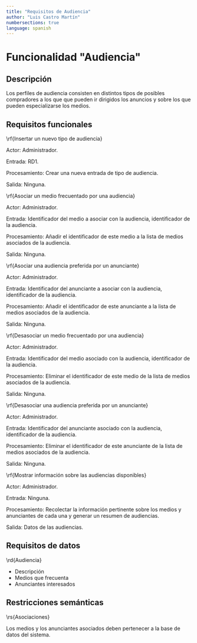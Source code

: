 ```yaml
---
title: "Requisitos de Audiencia"
author: "Luis Castro Martín"
numbersections: true
language: spanish
---
```


# Funcionalidad "Audiencia"

## Descripción 

Los perfiles de audiencia consisten en distintos tipos de posibles compradores a los que que pueden ir dirigidos los anuncios y sobre los que pueden especializarse los medios.

## Requisitos funcionales 

\rf{Insertar un nuevo tipo de audiencia}

Actor: 
Administrador. 

Entrada: 
RD1. 

Procesamiento: 
Crear una nueva entrada de tipo de audiencia. 

Salida: 
Ninguna. 

\rf{Asociar un medio frecuentado por una audiencia}

Actor: 
Administrador. 

Entrada: 
Identificador del medio a asociar con la audiencia, identificador de la audiencia.  

Procesamiento: 
Añadir el identificador de este medio a la lista de medios asociados de la audiencia. 

Salida: 
Ninguna. 

\rf{Asociar una audiencia preferida por un anunciante}
 
Actor: 
Administrador. 

Entrada: 
Identificador del anunciante a asociar con la audiencia, identificador de la audiencia.  

Procesamiento: 
Añadir el identificador de este anunciante a la lista de medios asociados de la audiencia. 

Salida: 
Ninguna. 

\rf{Desasociar un medio frecuentado por una audiencia}

Actor: 
Administrador. 

Entrada: 
Identificador del medio asociado con la audiencia, identificador de la audiencia.  

Procesamiento: 
Eliminar el identificador de este medio de la lista de medios asociados de la audiencia. 

Salida: 
Ninguna. 

\rf{Desasociar una audiencia preferida por un anunciante}
 
Actor: 
Administrador. 

Entrada: 
Identificador del anunciante asociado con la audiencia, identificador de la audiencia.  

Procesamiento: 
Eliminar el identificador de este anunciante de la lista de medios asociados de la audiencia. 

Salida: 
Ninguna.

\rf{Mostrar información sobre las audiencias disponibles}
 
Actor: 
Administrador. 

Entrada: 
Ninguna.  

Procesamiento: 
Recolectar la información pertinente sobre los medios y anunciantes de cada una y generar un resumen de audiencias. 

Salida: 
Datos de las audiencias.

## Requisitos de datos

\rd{Audiencia} 
   - Descripción
   - Medios que frecuenta
   - Anunciantes interesados

## Restricciones semánticas

\rs{Asociaciones}

Los medios y los anunciantes asociados deben pertenecer a la base de datos del sistema. 
